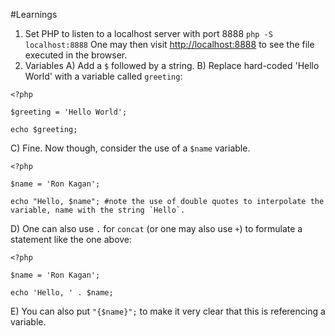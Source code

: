#Learnings

1. Set PHP to listen to a localhost server with port 8888
`php -S localhost:8888`
One may then visit [http://localhost:8888](http://localhost:8888) to see the file executed in the browser.
2. Variables
A) Add a `$` followed by a string.
B) Replace hard-coded 'Hello World' with a variable called `greeting`:
```
<?php

$greeting = 'Hello World';

echo $greeting;

```
C) Fine. Now though, consider the use of a `$name` variable.
```
<?php

$name = 'Ron Kagan';

echo "Hello, $name"; #note the use of double quotes to interpolate the variable, name with the string `Hello`.

```
D) One can also use `.` for `concat` (or one may also use `+`) to formulate a statement like the one above:
```
<?php

$name = 'Ron Kagan';

echo 'Hello, ' . $name;

```
E) You can also put `"{$name}";` to make it very clear that this is referencing a variable.